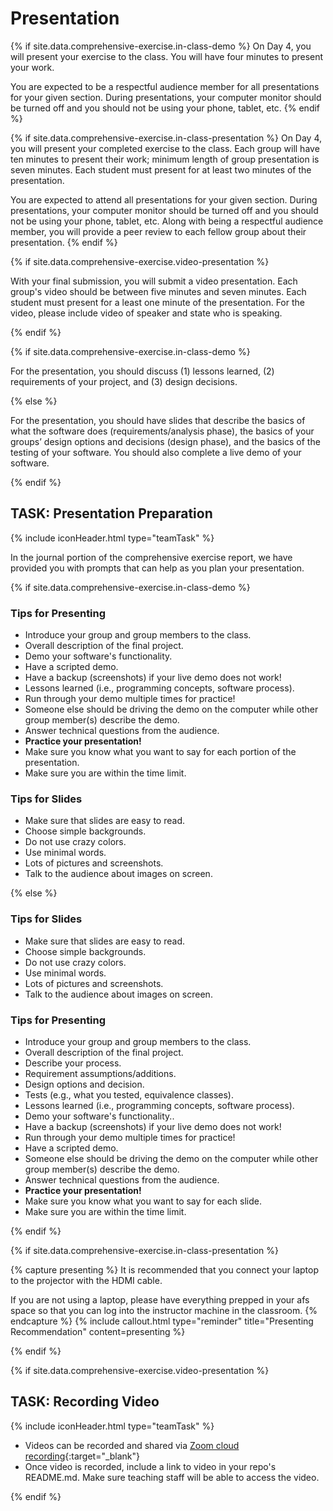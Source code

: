 # Presentation

{% if site.data.comprehensive-exercise.in-class-demo %}
On Day 4, you will present your exercise to the class. You will have four minutes to present your work.

You are expected to be a respectful audience member for all presentations for your given section. During presentations, your computer monitor should be turned off and you should not be using your phone, tablet, etc.
{% endif %}

{% if site.data.comprehensive-exercise.in-class-presentation %}
On Day 4, you will present your completed exercise to the class. Each group will have ten minutes to present their work; minimum length of group presentation is seven minutes. Each student must present for at least two minutes of the presentation.

You are expected to attend all presentations for your given section. During presentations, your computer monitor should be turned off and you should not be using your phone, tablet, etc. Along with being a respectful audience member, you will provide a peer review to each fellow group about their presentation.
{% endif %}

{% if site.data.comprehensive-exercise.video-presentation %}

With your final submission, you will submit a video presentation. Each group's video should be between five minutes and seven minutes. Each student must present for a least one minute of the presentation. For the video, please include video of speaker and state who is speaking.

{% endif %}


{% if site.data.comprehensive-exercise.in-class-demo %}

For the presentation, you should discuss (1) lessons learned, (2) requirements of your project, and (3) design decisions.

{% else %}

For the presentation, you should have slides that describe the basics of what the software does (requirements/analysis phase), the basics of your groups’ design options and decisions (design phase), and the basics of the testing of your software. You should also complete a live demo of your software.

{% endif %}


## TASK: Presentation Preparation
{% include iconHeader.html type="teamTask" %}


In the journal portion of the comprehensive exercise report, we have provided you with prompts that can help as you plan your presentation.

{% if site.data.comprehensive-exercise.in-class-demo %}

### Tips for Presenting

* Introduce your group and group members to the class.
* Overall description of the final project.
* Demo your software's functionality.
* Have a scripted demo.
* Have a backup (screenshots) if your live demo does not work!
* Lessons learned (i.e., programming concepts, software process).
* Run through your demo multiple times for practice!
* Someone else should be driving the demo on the computer while other group member(s) describe the demo.
* Answer technical questions from the audience.
* **Practice your presentation!**
* Make sure you know what you want to say for each portion of the presentation.
* Make sure you are within the time limit.

### Tips for Slides

* Make sure that slides are easy to read.
* Choose simple backgrounds.
* Do not use crazy colors.
* Use minimal words.
* Lots of pictures and screenshots.
* Talk to the audience about images on screen.


{% else %}

### Tips for Slides

* Make sure that slides are easy to read.
* Choose simple backgrounds.
* Do not use crazy colors.
* Use minimal words.
* Lots of pictures and screenshots.
* Talk to the audience about images on screen.

### Tips for Presenting

* Introduce your group and group members to the class.
* Overall description of the final project.
* Describe your process.
* Requirement assumptions/additions.
* Design options and decision.
* Tests (e.g., what you tested, equivalence classes).
* Lessons learned (i.e., programming concepts, software process).
* Demo your software's functionality..
* Have a backup (screenshots) if your live demo does not work!
* Run through your demo multiple times for practice!
* Have a scripted demo.
* Someone else should be driving the demo on the computer while other group member(s) describe the demo.
* Answer technical questions from the audience.
* **Practice your presentation!**
* Make sure you know what you want to say for each slide.
* Make sure you are within the time limit.

{% endif %}

{% if site.data.comprehensive-exercise.in-class-presentation %}

{% capture presenting %}
It is recommended that you connect your laptop to the projector with the HDMI cable. 

If you are not using a laptop, please have everything prepped in your afs space so that you can log into the instructor machine in the classroom. 
{% endcapture %}
{% include callout.html type="reminder" title="Presenting Recommendation" content=presenting %}


{% endif %}


{% if site.data.comprehensive-exercise.video-presentation %}

## TASK: Recording Video
{% include iconHeader.html type="teamTask" %}

* Videos can be recorded and shared via [Zoom cloud recording](https://support.zoom.us/hc/en-us/articles/203741855-Cloud-recording){:target="_blank"}
* Once video is recorded, include a link to video in your repo's README.md. Make sure teaching staff will be able to access the video.

{% endif %}